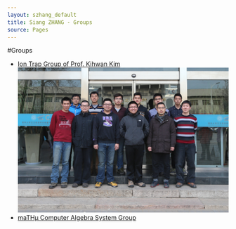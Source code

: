 ```yaml
---
layout: szhang_default 
title: Siang ZHANG - Groups
source: Pages
---
```


#Groups

* [Ion Trap Group of Prof. Kihwan Kim](http://iontrap.net) ![Kihwan Group](/static/images/kihwan_group.jpg)
* [maTHμ Computer Algebra System Group](http://github.com/mulab)
